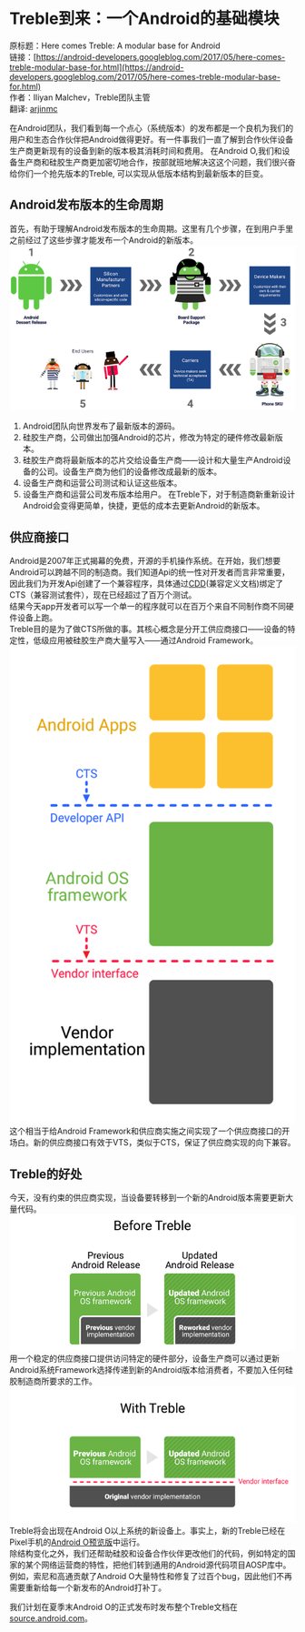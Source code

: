 # Treble到来：一个Android的基础模块
原标题：Here comes Treble: A modular base for Android  
链接：[https://android-developers.googleblog.com/2017/05/here-comes-treble-modular-base-for.html](https://android-developers.googleblog.com/2017/05/here-comes-treble-modular-base-for.html)  
作者：Iliyan Malchev，Treble团队主管  
翻译: [arjinmc](https://github.com/arjinmc)  

在Android团队，我们看到每一个点心（系统版本）的发布都是一个良机为我们的用户和生态合作伙伴把Android做得更好。有一件事我们一直了解到合作伙伴设备生产商更新现有的设备到新的版本极其消耗时间和费用。
在Android O,我们和设备生产商和硅胶生产商更加密切地合作，按部就班地解决这这个问题，我们很兴奋给你们一个抢先版本的Treble, 可以实现从低版本结构到最新版本的巨变。

## Android发布版本的生命周期  

首先，有助于理解Android发布版本的生命周期。这里有几个步骤，在到用户手里之前经过了这些步骤才能发布一个Android的新版本。  
![img](../images/2017.5.12.1.png)  
1. Android团队向世界发布了最新版本的源码。
2. 硅胶生产商，公司做出加强Android的芯片，修改为特定的硬件修改最新版本。
3. 硅胶生产商将最新版本的芯片交给设备生产商——设计和大量生产Android设备的公司。设备生产商为他们的设备修改成最新的版本。
4. 设备生产商和运营公司测试和认证这些版本。
5. 设备生产商和运营公司发布版本给用户。
在Treble下，对于制造商新重新设计Android会变得更简单，快捷，更低的成本去更新Android的新版本。

## 供应商接口

Android是2007年正式揭幕的免费，开源的手机操作系统。在开始，我们想要Android可以跨越不同的制造商。我们知道Api的统一性对开发者而言非常重要，因此我们为开发Api创建了一个兼容程序，具体通过[CDD](https://source.android.com/compatibility/)(兼容定义文档)绑定了CTS（兼容测试套件），现在已经超过了百万个测试。  
结果今天app开发者可以写一个单一的程序就可以在百万个来自不同制作商不同硬件设备上跑。  
Treble目的是为了做CTS所做的事。其核心概念是分开工供应商接口——设备的特定性，低级应用被硅胶生产商大量写入——通过Android Framework。  
![img](../images/2017.5.12.2.png)  
这个相当于给Android Framework和供应商实施之间实现了一个供应商接口的开场白。新的供应商接口有效于VTS，类似于CTS，保证了供应商实现的向下兼容。  

## Treble的好处
今天，没有约束的供应商实现，当设备要转移到一个新的Android版本需要更新大量代码。  
![img](../images/2017.5.12.3.png)  
用一个稳定的供应商接口提供访问特定的硬件部分，设备生产商可以通过更新Android系统Framework选择传递到新的Android版本给消费者，不要加入任何硅胶制造商所要求的工作。  
![img](../images/2017.5.12.4.png)  
Treble将会出现在Android O以上系统的新设备上。事实上，新的Treble已经在Pixel手机的[Android O预览版](https://developer.android.com/preview/download.html)中运行。  
除结构变化之外，我们还帮助硅胶和设备合作伙伴更改他们的代码，例如特定的国家的某个网络运营商的特性，把他们转到通用的Android源代码项目AOSP库中。例如，索尼和高通贡献了Android O大量特性和修复了过百个bug，因此他们不再需要重新给每一个新发布的Android打补丁。  

我们计划在夏季末Android O的正式发布时发布整个Treble文档在[source.android.com](https://source.android.com)。  
